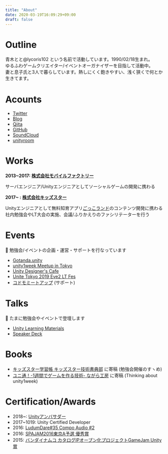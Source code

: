 ```yaml
---
title: "About"
date: 2020-03-19T16:09:29+09:00
draft: false
---
```


# Outline
青木とと@lycoris102 という名前で活動しています。1990/02/18生まれ。  
ゆるふわゲームクリエイター/イベントオーガナイザーを目指して活動中。  
妻と息子氏と3人で暮らしています。熱しにくく飽きやすい、浅く狭くで何とか生きてます。  

# Acounts
* [Twitter](https://twitter.com/home)
* [Blog](http://lycoris102.hatenablog.com/)
* [Qiita](https://qiita.com/lycoris102)
* [GitHub](https://github.com/lycoris102)
* [SoundCloud](https://soundcloud.com/lycoris102)
* [unityroom](https://unityroom.com/users/lycoris102)

# Works
**2013~2017: [株式会社モバイルファクトリー](https://www.mobilefactory.jp/)**

サーバエンジニア/Unityエンジニアとしてソーシャルゲームの開発に携わる

**2017~ : [株式会社キッズスター](https://www.kidsstar.co.jp/)**

Unityエンジニアとして無料知育アプリ[ごっこランド](https://app.kidsstar.co.jp/code0007)のコンテンツ開発に携わる  
社内勉強会やLT大会の実施、会議/ふりかえりのファシリテーターを行う

# Events
📝 勉強会/イベントの企画・運営・サポートを行なっています  

* [Gotanda.unity](https://meetup.unity3d.jp/jp/communities/5)  
* [unity1week Meetup in Tokyo](https://meetup.unity3d.jp/jp/communities/8)  
* [Unity Designer's Cafe](https://unity-designers-cafe.connpass.com/)  
* [Unite Tokyo 2019 Eve2 LT Fes](https://connpass.com/event/139403/)  
* [コドモミートアップ](https://kodomo-meetup.connpass.com/) (サポート)

# Talks
📝 たまに勉強会やイベントで登壇します

* [Unity Learning Materials](https://learning.unity3d.jp/speaker/aoki-toto/)  
* [Speaker Deck](https://speakerdeck.com/lycoris102)

# Books
* [キッズスター学習帳 キッズスター技術書典部](https://booth.pm/ja/items/1313014) に寄稿 (勉強会開催のすヽめ)  
* [ユニ通！-1週間でゲームを作る技術- ながら工房](https://booth.pm/ja/items/1823097) に寄稿 (Thinking about unity1week)

# Certification/Awards
* 2018~: [Unityアンバサダー](https://blogs.unity3d.com/jp/2018/12/18/ambassador-ja/)
* 2017~1019: Unity Certified Developer
* 2016: [LudumDare#35 Compo Audio #2](http://ludumdare.com/compo/ludum-dare-35/?more=1)
* 2016: [SPAJAM2016東京A予選 優秀賞](https://spajam.jp/2016/entry/tokyo-a/)
* 2015: [バンダイナムコ カタログIPオープン化プロジェクトGameJam Unity賞](https://www.famitsu.com/news/201511/30094228.html)
